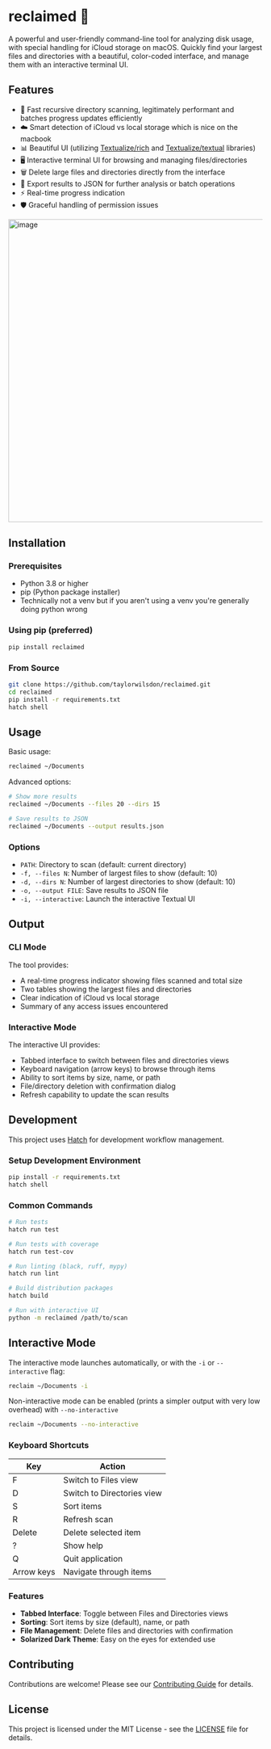 # reclaimed 🌟

A powerful and user-friendly command-line tool for analyzing disk usage, with special handling for iCloud storage on macOS. Quickly find your largest files and directories with a beautiful, color-coded interface, and manage them with an interactive terminal UI.

## Features

- 🚀 Fast recursive directory scanning, legitimately performant and batches progress updates efficiently 
- ☁️ Smart detection of iCloud vs local storage which is nice on the macbook
- 📊 Beautiful UI (utilizing [Textualize/rich](https://github.com/Textualize/rich) and [Textualize/textual](https://github.com/Textualize/textual) libraries)
- 🖥️ Interactive terminal UI for browsing and managing files/directories
- 🗑️ Delete large files and directories directly from the interface
- 💾 Export results to JSON for further analysis or batch operations
- ⚡️ Real-time progress indication
- 🛡️ Graceful handling of permission issues

<img width="600" alt="image" src="https://github.com/user-attachments/assets/6dc33b3e-185d-45dc-97a3-5a8b84ab27d0" />

## Installation

### Prerequisites

- Python 3.8 or higher
- pip (Python package installer)
- Technically not a venv but if you aren't using a venv you're generally doing python wrong

### Using pip (preferred)

```bash
pip install reclaimed
```

### From Source

```bash
git clone https://github.com/taylorwilsdon/reclaimed.git
cd reclaimed
pip install -r requirements.txt
hatch shell
```

## Usage

Basic usage:
```bash
reclaimed ~/Documents
```

Advanced options:
```bash
# Show more results
reclaimed ~/Documents --files 20 --dirs 15

# Save results to JSON
reclaimed ~/Documents --output results.json
```

### Options

- `PATH`: Directory to scan (default: current directory)
- `-f, --files N`: Number of largest files to show (default: 10)
- `-d, --dirs N`: Number of largest directories to show (default: 10)
- `-o, --output FILE`: Save results to JSON file
- `-i, --interactive`: Launch the interactive Textual UI

## Output

### CLI Mode
The tool provides:
- A real-time progress indicator showing files scanned and total size
- Two tables showing the largest files and directories
- Clear indication of iCloud vs local storage
- Summary of any access issues encountered

### Interactive Mode
The interactive UI provides:
- Tabbed interface to switch between files and directories views
- Keyboard navigation (arrow keys) to browse through items
- Ability to sort items by size, name, or path
- File/directory deletion with confirmation dialog
- Refresh capability to update the scan results

## Development

This project uses [Hatch](https://hatch.pypa.io/) for development workflow management.

### Setup Development Environment

```bash
pip install -r requirements.txt
hatch shell
```

### Common Commands

```bash
# Run tests
hatch run test

# Run tests with coverage
hatch run test-cov

# Run linting (black, ruff, mypy)
hatch run lint

# Build distribution packages
hatch build

# Run with interactive UI
python -m reclaimed /path/to/scan
```

## Interactive Mode

The interactive mode launches automatically, or with the `-i` or `--interactive` flag:

```bash
reclaim ~/Documents -i
```

Non-interactive mode can be enabled (prints a simpler output with very low overhead) with `--no-interactive`

```bash
reclaim ~/Documents --no-interactive
```

### Keyboard Shortcuts

| Key       | Action                    |
|-----------|---------------------------|
| F         | Switch to Files view      |
| D         | Switch to Directories view|
| S         | Sort items                |
| R         | Refresh scan              |
| Delete    | Delete selected item      |
| ?         | Show help                 |
| Q         | Quit application          |
| Arrow keys| Navigate through items    |

### Features

- **Tabbed Interface**: Toggle between Files and Directories views
- **Sorting**: Sort items by size (default), name, or path
- **File Management**: Delete files and directories with confirmation
- **Solarized Dark Theme**: Easy on the eyes for extended use

## Contributing

Contributions are welcome! Please see our [Contributing Guide](CONTRIBUTING.md) for details.

## License

This project is licensed under the MIT License - see the [LICENSE](LICENSE) file for details.

